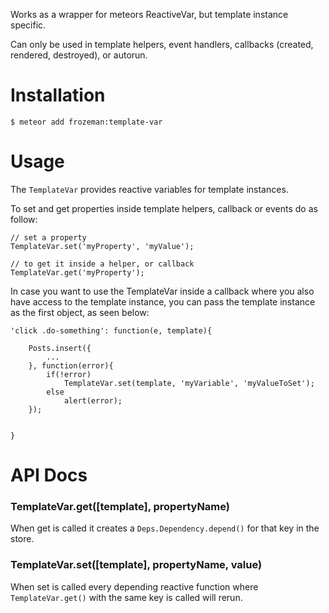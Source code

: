 Works as a wrapper for meteors ReactiveVar, but template instance specific.

Can only be used in template helpers, event handlers, callbacks (created, rendered, destroyed), or autorun.


Installation
============

    $ meteor add frozeman:template-var

Usage
=====

The `TemplateVar` provides reactive variables for template instances.

To set and get properties inside template helpers, callback or events do as follow:

    // set a property
    TemplateVar.set('myProperty', 'myValue');

    // to get it inside a helper, or callback
    TemplateVar.get('myProperty');

In case you want to use the TemplateVar inside a callback where you also have access to the template instance, you can pass the template instance as the first object, as seen below:

	'click .do-something': function(e, template){

		Posts.insert({
			...
		}, function(error){
			if(!error)
				TemplateVar.set(template, 'myVariable', 'myValueToSet');
			else
				alert(error);
		});


	}


API Docs
========

### TemplateVar.get([template], propertyName)

When get is called it creates a `Deps.Dependency.depend()` for that key in the store.


### TemplateVar.set([template], propertyName, value)

When set is called every depending reactive function where `TemplateVar.get()` with the same key is called will rerun.
